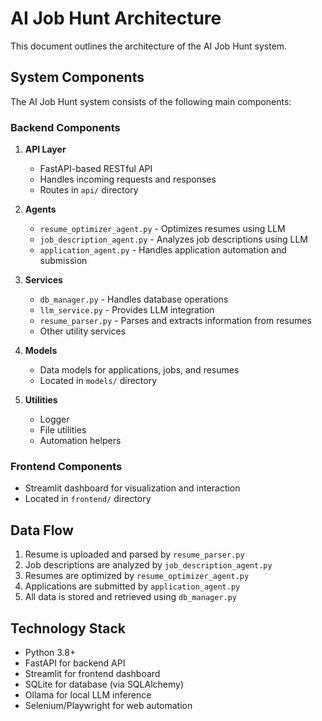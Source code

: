 # AI Job Hunt Architecture

This document outlines the architecture of the AI Job Hunt system.

## System Components

The AI Job Hunt system consists of the following main components:

### Backend Components

1. **API Layer**
   - FastAPI-based RESTful API
   - Handles incoming requests and responses
   - Routes in `api/` directory

2. **Agents**
   - `resume_optimizer_agent.py` - Optimizes resumes using LLM
   - `job_description_agent.py` - Analyzes job descriptions using LLM
   - `application_agent.py` - Handles application automation and submission

3. **Services**
   - `db_manager.py` - Handles database operations
   - `llm_service.py` - Provides LLM integration
   - `resume_parser.py` - Parses and extracts information from resumes
   - Other utility services

4. **Models**
   - Data models for applications, jobs, and resumes
   - Located in `models/` directory

5. **Utilities**
   - Logger
   - File utilities
   - Automation helpers

### Frontend Components

- Streamlit dashboard for visualization and interaction
- Located in `frontend/` directory

## Data Flow

1. Resume is uploaded and parsed by `resume_parser.py`
2. Job descriptions are analyzed by `job_description_agent.py`
3. Resumes are optimized by `resume_optimizer_agent.py`
4. Applications are submitted by `application_agent.py`
5. All data is stored and retrieved using `db_manager.py`

## Technology Stack

- Python 3.8+
- FastAPI for backend API
- Streamlit for frontend dashboard
- SQLite for database (via SQLAlchemy)
- Ollama for local LLM inference
- Selenium/Playwright for web automation
